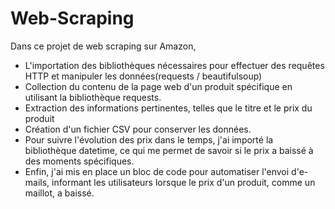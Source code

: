 # Web-Scraping
Dans ce projet de web scraping sur Amazon, 
- L'importation des bibliothèques nécessaires pour effectuer des requêtes HTTP et manipuler les données(requests / beautifulsoup)
- Collection du contenu de la page web d'un produit spécifique en utilisant la bibliothèque requests.
- Extraction des informations pertinentes, telles que le titre et le prix du produit
- Création d'un fichier CSV pour conserver les données.
- Pour suivre l'évolution des prix dans le temps, j'ai importé la bibliothèque datetime, ce qui me permet de savoir si le prix a baissé à des moments spécifiques.
- Enfin, j'ai mis en place un bloc de code pour automatiser l'envoi d'e-mails, informant les utilisateurs lorsque le prix d'un produit, comme un maillot, a baissé.
